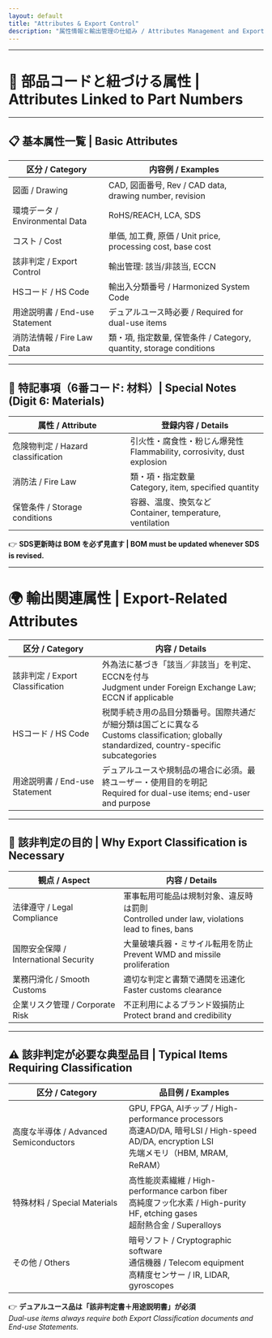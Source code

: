 ```yaml
---
layout: default
title: "Attributes & Export Control"
description: "属性情報と輸出管理の仕組み / Attributes Management and Export Control"
---
```


---

# 📎 部品コードと紐づける属性 | Attributes Linked to Part Numbers

---

## 📋 基本属性一覧 | Basic Attributes

| 区分 / Category | 内容例 / Examples |
|-----------------|-------------------|
| 図面 / Drawing | CAD, 図面番号, Rev / CAD data, drawing number, revision |
| 環境データ / Environmental Data | RoHS/REACH, LCA, SDS |
| コスト / Cost | 単価, 加工費, 原価 / Unit price, processing cost, base cost |
| 該非判定 / Export Control | 輸出管理: 該当/非該当, ECCN |
| HSコード / HS Code | 輸出入分類番号 / Harmonized System Code |
| 用途説明書 / End-use Statement | デュアルユース時必要 / Required for dual-use items |
| 消防法情報 / Fire Law Data | 類・項, 指定数量, 保管条件 / Category, quantity, storage conditions |

---

## 🔎 特記事項（6番コード: 材料）| Special Notes (Digit 6: Materials)

| 属性 / Attribute | 登録内容 / Details |
|------------------|----------------------|
| 危険物判定 / Hazard classification | 引火性・腐食性・粉じん爆発性<br>Flammability, corrosivity, dust explosion |
| 消防法 / Fire Law | 類・項・指定数量<br>Category, item, specified quantity |
| 保管条件 / Storage conditions | 容器、温度、換気など<br>Container, temperature, ventilation |

👉 **SDS更新時は BOM を必ず見直す | BOM must be updated whenever SDS is revised.**

---

# 🌍 輸出関連属性 | Export-Related Attributes

| 区分 / Category | 内容 / Details |
|-----------------|----------------|
| 該非判定 / Export Classification | 外為法に基づき「該当／非該当」を判定、ECCNを付与<br>Judgment under Foreign Exchange Law; ECCN if applicable |
| HSコード / HS Code | 税関手続き用の品目分類番号。国際共通だが細分類は国ごとに異なる<br>Customs classification; globally standardized, country-specific subcategories |
| 用途説明書 / End-use Statement | デュアルユースや規制品の場合に必須。最終ユーザー・使用目的を明記<br>Required for dual-use items; end-user and purpose |

---

## 🚢 該非判定の目的 | Why Export Classification is Necessary

| 観点 / Aspect | 内容 / Details |
|---------------|----------------|
| 法律遵守 / Legal Compliance | 軍事転用可能品は規制対象、違反時は罰則<br>Controlled under law, violations lead to fines, bans |
| 国際安全保障 / International Security | 大量破壊兵器・ミサイル転用を防止<br>Prevent WMD and missile proliferation |
| 業務円滑化 / Smooth Customs | 適切な判定と書類で通関を迅速化<br>Faster customs clearance |
| 企業リスク管理 / Corporate Risk | 不正利用によるブランド毀損防止<br>Protect brand and credibility |

---

## ⚠️ 該非判定が必要な典型品目 | Typical Items Requiring Classification

| 区分 / Category | 品目例 / Examples |
|-----------------|------------------|
| 高度な半導体 / Advanced Semiconductors | GPU, FPGA, AIチップ / High-performance processors<br>高速AD/DA, 暗号LSI / High-speed AD/DA, encryption LSI<br>先端メモリ（HBM, MRAM, ReRAM） |
| 特殊材料 / Special Materials | 高性能炭素繊維 / High-performance carbon fiber<br>高純度フッ化水素 / High-purity HF, etching gases<br>超耐熱合金 / Superalloys |
| その他 / Others | 暗号ソフト / Cryptographic software<br>通信機器 / Telecom equipment<br>高精度センサー / IR, LIDAR, gyroscopes |

👉 **デュアルユース品は「該非判定書＋用途説明書」が必須**  
*Dual-use items always require both Export Classification documents and End-use Statements.*
